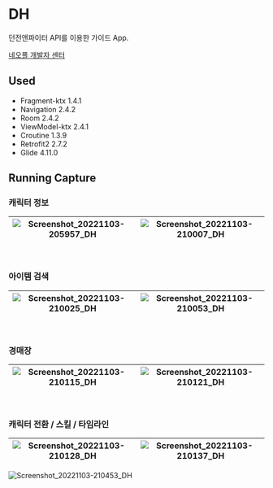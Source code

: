 # DH
던전앤파이터 API를 이용한 가이드 App.

[네오플 개발자 센터](https://developers.neople.co.kr/contents/apiDocs/df)

## Used
- Fragment-ktx 1.4.1
- Navigation 2.4.2
- Room 2.4.2
- ViewModel-ktx 2.4.1
- Croutine 1.3.9
- Retrofit2 2.7.2
- Glide 4.11.0

## Running Capture
### 캐릭터 정보
![Screenshot_20221103-205957_DH](https://user-images.githubusercontent.com/65227900/199716404-a93dde95-20c6-42c8-952b-0615e7213dc2.jpg)|![Screenshot_20221103-210007_DH](https://user-images.githubusercontent.com/65227900/199716408-32b7ad4f-514a-42a4-ac56-6624b5736b5e.jpg)
--- | --- |
<br/>

### 아이템 검색
![Screenshot_20221103-210025_DH](https://user-images.githubusercontent.com/65227900/199716550-af7e1241-40bc-46a3-9319-01cd3da6383a.jpg)|![Screenshot_20221103-210053_DH](https://user-images.githubusercontent.com/65227900/199716568-230c36ef-7a9b-490e-b3e2-ede8e1bc6ad2.jpg)
--- | --- |
<br/>

### 경매장
![Screenshot_20221103-210115_DH](https://user-images.githubusercontent.com/65227900/199716779-68bb082f-841e-4d84-b7b6-5d9618688341.jpg)|![Screenshot_20221103-210121_DH](https://user-images.githubusercontent.com/65227900/199716785-77e61c11-ae1b-4e44-bcb5-9e6cdb1d1e09.jpg)
--- | --- |
<br/>

### 캐릭터 전환 / 스킬 / 타임라인
![Screenshot_20221103-210128_DH](https://user-images.githubusercontent.com/65227900/199717043-a4a54909-5d2b-41b3-ab2a-7efaf7382132.jpg)|![Screenshot_20221103-210137_DH](https://user-images.githubusercontent.com/65227900/199717050-1b9c1d6c-b6db-467c-a054-11d6a656b960.jpg)
--- | --- |

![Screenshot_20221103-210453_DH](https://user-images.githubusercontent.com/65227900/199717054-1d1eb531-d59c-473b-9665-60e12dbc8f75.jpg)

